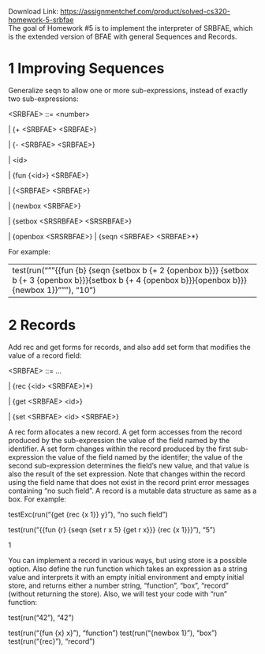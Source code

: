 Download Link: https://assignmentchef.com/product/solved-cs320-homework-5-srbfae
<br>
The goal of Homework #5 is to implement the interpreter of SRBFAE, which is the extended version of BFAE with general Sequences and Records.

<h1>1           Improving Sequences</h1>

Generalize seqn to allow one or more sub-expressions, instead of exactly two sub-expressions:

&lt;SRBFAE&gt; ::= &lt;number&gt;

| {+ &lt;SRBFAE&gt; &lt;SRBFAE&gt;}

| {- &lt;SRBFAE&gt; &lt;SRBFAE&gt;}

| &lt;id&gt;

| {fun {&lt;id&gt;} &lt;SRBFAE&gt;}

| {&lt;SRBFAE&gt; &lt;SRBFAE&gt;}

| {newbox &lt;SRBFAE&gt;}

| {setbox &lt;SRSRBFAE&gt; &lt;SRSRBFAE&gt;}

| {openbox &lt;SRSRBFAE&gt;} | {seqn &lt;SRBFAE&gt; &lt;SRBFAE&gt;*}

For example:

<table width="673">

 <tbody>

  <tr>

   <td width="673">test(run(“””{{fun {b} {seqn {setbox b {+ 2 {openbox b}}} {setbox b {+ 3 {openbox b}}}{setbox b {+ 4 {openbox b}}}{openbox b}}} {newbox 1}}”””), “10”)</td>

  </tr>

 </tbody>

</table>

<h1>2           Records</h1>

Add rec and get forms for records, and also add set form that modifies the value of a record field:

&lt;SRBFAE&gt; ::= …

| {rec {&lt;id&gt; &lt;SRBFAE&gt;}*}

| {get &lt;SRBFAE&gt; &lt;id&gt;}

| {set &lt;SRBFAE&gt; &lt;id&gt; &lt;SRBFAE&gt;}

A rec form allocates a new record. A get form accesses from the record produced by the sub-expression the value of the field named by the identifier. A set form changes within the record produced by the first sub-expression the value of the field named by the identifer; the value of the second sub-expression determines the field’s new value, and that value is also the result of the set expression. Note that changes within the record using the field name that does not exist in the record print error messages containing “no such field”. A record is a mutable data structure as same as a box. For example:

testExc(run(“{get {rec {x 1}} y}”), “no such field”)

test(run(“{{fun {r} {seqn {set r x 5} {get r x}}} {rec {x 1}}}”), “5”)

1

You can implement a record in various ways, but using store is a possible option. Also define the run function which takes an expression as a string value and interprets it with an empty initial environment and empty initial store, and returns either a number string, “function”, “box”, “record” (without returning the store). Also, we will test your code with “run” function:

test(run(“42”), “42”)

test(run(“{fun {x} x}”), “function”) test(run(“{newbox 1}”), “box”) test(run(“{rec}”), “record”)